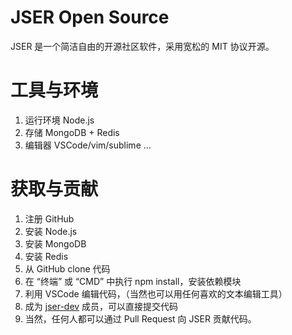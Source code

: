 # JSER Open Source
JSER 是一个简洁自由的开源社区软件，采用宽松的 MIT 协议开源。

# 工具与环境
1. 运行环境 Node.js
2. 存储 MongoDB + Redis
3. 编辑器 VSCode/vim/sublime ...

# 获取与贡献
1. 注册 GitHub 
2. 安装 Node.js 
3. 安装 MongoDB
4. 安装 Redis
5. 从 GitHub clone 代码
6. 在 “终端” 或 “CMD” 中执行 npm install，安装依赖模块
7. 利用 VSCode 编辑代码，（当然也可以用任何喜欢的文本编辑工具）
8. 成为 [jser-dev](https://github.com/jser-dev) 成员，可以直接提交代码
9. 当然，任何人都可以通过 Pull Request 向 JSER 贡献代码。